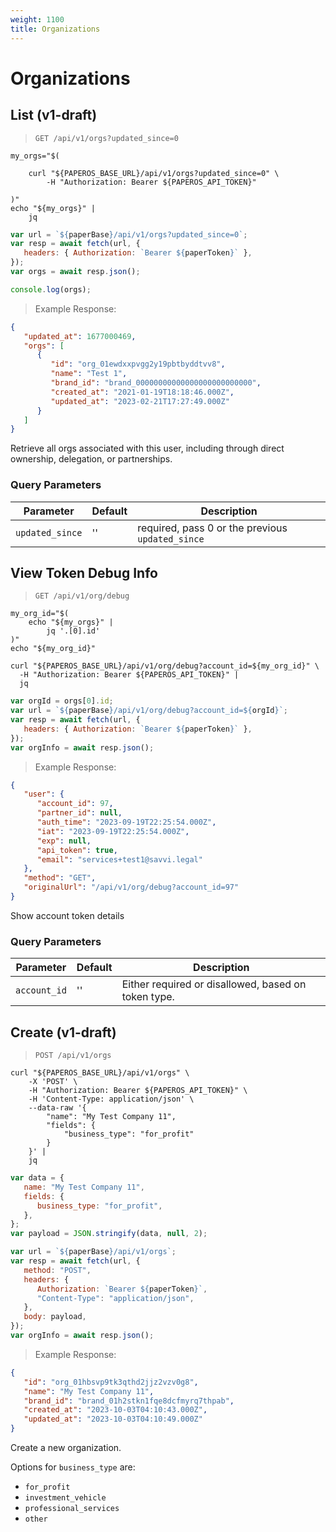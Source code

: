 ```yaml
---
weight: 1100
title: Organizations
---
```


# Organizations

## List (v1-draft)

> `GET /api/v1/orgs?updated_since=0`

```shell
my_orgs="$(

    curl "${PAPEROS_BASE_URL}/api/v1/orgs?updated_since=0" \
        -H "Authorization: Bearer ${PAPEROS_API_TOKEN}"

)"
echo "${my_orgs}" |
    jq
```

```javascript
var url = `${paperBase}/api/v1/orgs?updated_since=0`;
var resp = await fetch(url, {
   headers: { Authorization: `Bearer ${paperToken}` },
});
var orgs = await resp.json();

console.log(orgs);
```

> Example Response:

```json
{
   "updated_at": 1677000469,
   "orgs": [
      {
         "id": "org_01ewdxxpvgg2y19pbtbyddtvv8",
         "name": "Test 1",
         "brand_id": "brand_00000000000000000000000000",
         "created_at": "2021-01-19T18:18:46.000Z",
         "updated_at": "2023-02-21T17:27:49.000Z"
      }
   ]
}
```

Retrieve all orgs associated with this user, including through direct ownership,
delegation, or partnerships.

### Query Parameters

| Parameter       | Default | Description                                      |
| --------------- | ------- | ------------------------------------------------ |
| `updated_since` | ''      | required, pass 0 or the previous `updated_since` |

## View Token Debug Info

> `GET /api/v1/org/debug`

```shell
my_org_id="$(
    echo "${my_orgs}" |
        jq '.[0].id'
)"
echo "${my_org_id}"

curl "${PAPEROS_BASE_URL}/api/v1/org/debug?account_id=${my_org_id}" \
  -H "Authorization: Bearer ${PAPEROS_API_TOKEN}" |
  jq
```

```javascript
var orgId = orgs[0].id;
var url = `${paperBase}/api/v1/org/debug?account_id=${orgId}`;
var resp = await fetch(url, {
   headers: { Authorization: `Bearer ${paperToken}` },
});
var orgInfo = await resp.json();
```

> Example Response:

```json
{
   "user": {
      "account_id": 97,
      "partner_id": null,
      "auth_time": "2023-09-19T22:25:54.000Z",
      "iat": "2023-09-19T22:25:54.000Z",
      "exp": null,
      "api_token": true,
      "email": "services+test1@savvi.legal"
   },
   "method": "GET",
   "originalUrl": "/api/v1/org/debug?account_id=97"
}
```

Show account token details

### Query Parameters

| Parameter    | Default | Description                                         |
| ------------ | ------- | --------------------------------------------------- |
| `account_id` | ''      | Either required or disallowed, based on token type. |

## Create (v1-draft)

> `POST /api/v1/orgs`

```shell
curl "${PAPEROS_BASE_URL}/api/v1/orgs" \
    -X 'POST' \
    -H "Authorization: Bearer ${PAPEROS_API_TOKEN}" \
    -H 'Content-Type: application/json' \
    --data-raw '{
        "name": "My Test Company 11",
        "fields": {
            "business_type": "for_profit"
        }
    }' |
    jq
```

```javascript
var data = {
   name: "My Test Company 11",
   fields: {
      business_type: "for_profit",
   },
};
var payload = JSON.stringify(data, null, 2);

var url = `${paperBase}/api/v1/orgs`;
var resp = await fetch(url, {
   method: "POST",
   headers: {
      Authorization: `Bearer ${paperToken}`,
      "Content-Type": "application/json",
   },
   body: payload,
});
var orgInfo = await resp.json();
```

> Example Response:

```json
{
   "id": "org_01hbsvp9tk3qthd2jjz2vzv0g8",
   "name": "My Test Company 11",
   "brand_id": "brand_01h2stkn1fqe8dcfmyrq7thpab",
   "created_at": "2023-10-03T04:10:43.000Z",
   "updated_at": "2023-10-03T04:10:49.000Z"
}
```

Create a new organization.

Options for `business_type` are:

- `for_profit`
- `investment_vehicle`
- `professional_services`
- `other`
